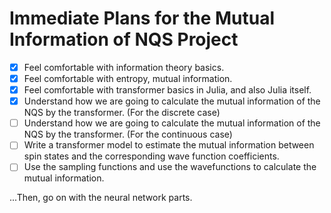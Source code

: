 # Immediate Plans for the Mutual Information of NQS Project
- [x] Feel comfortable with information theory basics.
- [x] Feel comfortable with entropy, mutual information.
- [x] Feel comfortable with transformer basics in Julia, and also Julia itself.
- [x] Understand how we are going to calculate the mutual information of the NQS by the transformer. (For the discrete case)
- [ ] Understand how we are going to calculate the mutual information of the NQS by the transformer. (For the continuous case)
- [ ] Write a transformer model to estimate the mutual information between spin states and the corresponding wave function coefficients.
- [ ] Use the sampling functions and use the wavefunctions to calculate the mutual information.

...Then, go on with the neural network parts.
